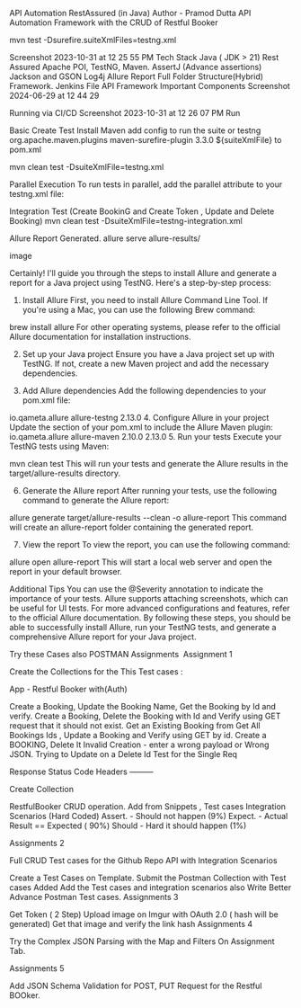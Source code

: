 API Automation RestAssured (in Java)
Author - Pramod Dutta
API Automation Framework with the CRUD of Restful Booker

mvn test -Dsurefire.suiteXmlFiles=testng.xml

Screenshot 2023-10-31 at 12 25 55 PM
Tech Stack
Java ( JDK > 21)
Rest Assured
Apache POI, TestNG, Maven.
AssertJ (Advance assertions)
Jackson and GSON
Log4j
Allure Report
Full Folder Structure(Hybrid) Framework.
Jenkins File
API Framework Important Components
Screenshot 2024-06-29 at 12 44 29

Running via CI/CD
Screenshot 2023-10-31 at 12 26 07 PM
Run

Basic Create Test
Install Maven
add config to run the suite or testng
<plugins>
<plugin>
<groupId>org.apache.maven.plugins</groupId>
<artifactId>maven-surefire-plugin</artifactId>
<version>3.3.0</version>
<configuration>
<suiteXmlFiles>
<suiteXmlFile>${suiteXmlFile}</suiteXmlFile>
</suiteXmlFiles>
</configuration>
</plugin>
</plugins>
</build>
to pom.xml

mvn clean test -DsuiteXmlFile=testng.xml

Parallel Execution
To run tests in parallel, add the parallel attribute to your testng.xml file:

<suite name="All Test Suite" parallel="methods" thread-count="2">

Integration Test (Create BookinG and Create Token , Update and Delete Booking)
mvn clean test -DsuiteXmlFile=testng-integration.xml

Allure Report Generated.
allure serve allure-results/

image

Certainly! I'll guide you through the steps to install Allure and generate a report for a Java project using TestNG. Here's a step-by-step process:

1. Install Allure
   First, you need to install Allure Command Line Tool. If you're using a Mac, you can use the following Brew command:

brew install allure
For other operating systems, please refer to the official Allure documentation for installation instructions.

2. Set up your Java project
   Ensure you have a Java project set up with TestNG. If not, create a new Maven project and add the necessary dependencies.

3. Add Allure dependencies
   Add the following dependencies to your pom.xml file:

<dependency>
    <groupId>io.qameta.allure</groupId>
    <artifactId>allure-testng</artifactId>
    <version>2.13.0</version>
</dependency>
4. Configure Allure in your project
Update the <build> section of your pom.xml to include the Allure Maven plugin:

<build>
    <plugins>
        <plugin>
            <groupId>io.qameta.allure</groupId>
            <artifactId>allure-maven</artifactId>
            <version>2.10.0</version>
            <configuration>
                <reportVersion>2.13.0</reportVersion>
            </configuration>
        </plugin>
    </plugins>
</build>
5. Run your tests
Execute your TestNG tests using Maven:

mvn clean test
This will run your tests and generate the Allure results in the target/allure-results directory.

6. Generate the Allure report
   After running your tests, use the following command to generate the Allure report:

allure generate target/allure-results --clean -o allure-report
This command will create an allure-report folder containing the generated report.

7. View the report
   To view the report, you can use the following command:

allure open allure-report
This will start a local web server and open the report in your default browser.

Additional Tips
You can use the @Severity annotation to indicate the importance of your tests.
Allure supports attaching screenshots, which can be useful for UI tests.
For more advanced configurations and features, refer to the official Allure documentation.
By following these steps, you should be able to successfully install Allure, run your TestNG tests, and generate a comprehensive Allure report for your Java project.

Try these Cases also
POSTMAN Assignments  Assignment 1

Create the Collections for the This Test cases :

App - Restful Booker with(Auth)

Create a Booking, Update the Booking Name, Get the Booking by Id and verify.
Create a Booking, Delete the Booking with Id and Verify using GET request that it should not exist.
Get an Existing Booking from Get All Bookings Ids , Update a Booking and Verify using GET by id.
Create a BOOKING, Delete It
Invalid Creation - enter a wrong payload or Wrong JSON.
Trying to Update on a Delete Id
Test for the Single Req

Response
Status Code
Headers
———

Create Collection

RestfulBooker CRUD operation.
Add from Snippets , Test cases
Integration Scenarios (Hard Coded)
Assert. - Should not happen (9%) Expect. - Actual Result == Expected ( 90%) Should - Hard it should happen (1%)

Assignments 2

Full CRUD Test cases for the Github Repo API with Integration Scenarios

Create a Test Cases on Template.
Submit the Postman Collection with Test cases Added
Add the Test cases and integration scenarios also
Write Better Advance Postman Test cases.
Assignments 3

Get Token ( 2 Step)
Upload image on Imgur with OAuth 2.0 ( hash will be generated)
Get that image and verify the link hash
Assignments 4

Try the Complex JSON Parsing with the Map and Filters On Assignment Tab.

Assignments 5

Add JSON Schema Validation for POST, PUT Request for the Restful BOOker.